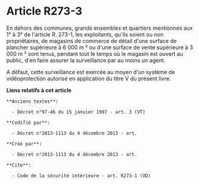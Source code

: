 # Article R273-3

En dehors des communes, grands ensembles et quartiers mentionnés aux 1° à 3° de l'article R. 273-1, les exploitants, qu'ils
soient ou non propriétaires, de magasins de commerce de détail d'une surface de plancher supérieure à 6 000 m ² ou d'une
surface de vente supérieure à 3 000 m ² sont tenus, pendant tout le temps où le magasin est ouvert au public, d'en faire
assurer la surveillance par au moins un agent. 

A défaut, cette surveillance est exercée au moyen d'un système de vidéoprotection autorisé en application du titre V du
présent livre.

**Liens relatifs à cet article**

	**Anciens textes**:

	  - Décret n°97-46 du 15 janvier 1997 - art. 3 (VT)

	**Codifié par**:

	  - Décret n°2013-1113 du 4 décembre 2013 - art.

	**Créé par**:

	  - Décret n°2013-1113 du 4 décembre 2013 - art.

	**Cite**:

	  - Code de la sécurité intérieure - art. R273-1 (VD)
